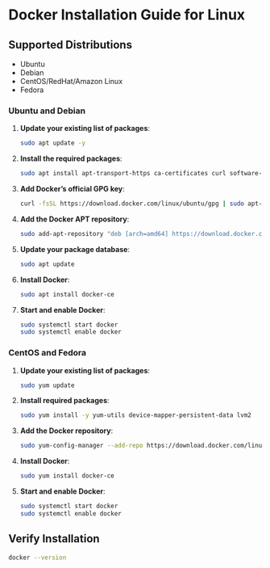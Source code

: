 # Docker Installation Guide for Linux

## Supported Distributions
- Ubuntu
- Debian
- CentOS/RedHat/Amazon Linux
- Fedora

### Ubuntu and Debian

1. **Update your existing list of packages**:
    ```sh
    sudo apt update -y
    ```

2. **Install the required packages**:
    ```sh
    sudo apt install apt-transport-https ca-certificates curl software-properties-common
    ```

3. **Add Docker’s official GPG key**:
    ```sh
    curl -fsSL https://download.docker.com/linux/ubuntu/gpg | sudo apt-key add -
    ```

4. **Add the Docker APT repository**:
    ```sh
    sudo add-apt-repository "deb [arch=amd64] https://download.docker.com/linux/ubuntu $(lsb_release -cs) stable"
    ```

5. **Update your package database**:
    ```sh
    sudo apt update
    ```

6. **Install Docker**:
    ```sh
    sudo apt install docker-ce
    ```

7. **Start and enable Docker**:
    ```sh
    sudo systemctl start docker
    sudo systemctl enable docker
    ```

### CentOS and Fedora

1. **Update your existing list of packages**:
    ```sh
    sudo yum update
    ```

2. **Install required packages**:
    ```sh
    sudo yum install -y yum-utils device-mapper-persistent-data lvm2
    ```

3. **Add the Docker repository**:
    ```sh
    sudo yum-config-manager --add-repo https://download.docker.com/linux/centos/docker-ce.repo
    ```

4. **Install Docker**:
    ```sh
    sudo yum install docker-ce
    ```

5. **Start and enable Docker**:
    ```sh
    sudo systemctl start docker
    sudo systemctl enable docker
    ```

## Verify Installation
```sh
docker --version
